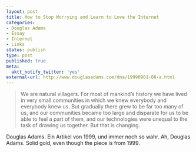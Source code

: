 ```yaml
---
layout: post
title: How to Stop Worrying and Learn to Love the Internet
categories:
- Douglas Adams
- Essay
- Internet
- Links
status: publish
type: post
published: true
meta:
  aktt_notify_twitter: 'yes'
external-url: http://www.douglasadams.com/dna/19990901-00-a.html
---
```

<blockquote>We are natural villagers. For most of mankind’s history we have lived in very small communities in which we knew everybody and everybody knew us. But gradually there grew to be far too many of us, and our communities became too large and disparate for us to be able to feel a part of them, and our technologies were unequal to the task of drawing us together. But that is changing.</blockquote>

Douglas Adams. Ein Artikel von 1999, und immer noch so wahr.
<span class="en">Ah, Douglas Adams. Solid gold, even though the piece is from 1999.</wn>
